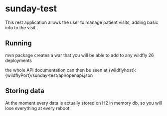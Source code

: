 # sunday-test

This rest application allows the user to manage patient visits, 
adding basic info to the visit.

## Running

mvn package creates a war that you will be able to add to 
any wildfly 26 deployments

the whole APi documentation can then be seen at 
{wildflyhost}:{wildflyPort}/sunday-test/api/openapi.json

## Storing data
At the moment every data is actually stored on H2 in memory db, 
so you will lose everything at every reboot.